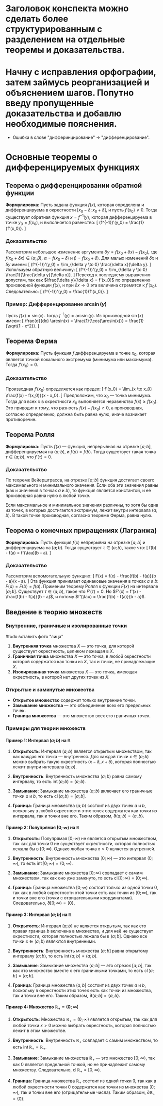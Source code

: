 <thinking>

# Заголовок конспекта можно сделать более структурированным с разделением на отдельные теоремы и доказательства.

# Начну с исправления орфографии, затем займусь реорганизацией и объяснением шагов. Попутно введу пропущенные доказательства и добавлю необходимые пояснения.
 
- Ошибка в слове "дифферинцирование" -> "дифференцирование".
# Основные теоремы о дифференцируемых функциях

## Теорема о дифференцировании обратной функции

**Формулировка**: Пусть задана функция $f(x)$, которая определена и дифференцируема в окрестности $[x_0 - \delta; x_0 + \delta]$, и пусть $f'(x_0) \neq 0$. Тогда существует обратная функция $x = f^{-1}(y)$, которая дифференцируема в точке $y_0 = f(x_0)$, и выполняется равенство:
\[
(f^{-1})'(y_0) = \frac{1}{f'(x_0)}.
\]

### Доказательство
Рассмотрим небольшое изменение аргумента $\delta y = f(x_0 + \delta x) - f(x_0)$, где $f(x_0 + \delta x) \in (\alpha, \beta)$, $\alpha = f(x_0 - \delta)$ и $\beta = f(x_0 + \delta)$. Для малых изменений $\delta x$ и $\delta y$ имеем:
\[
(f^{-1})'(y_0) = \lim_{\delta y \to 0} \frac{\delta x}{\delta y}.
\]
Используем обратную величину:
\[
(f^{-1})'(y_0) = \lim_{\delta y \to 0} \frac{1}{\frac{\delta y}{\delta x}}.
\]
Переход к последнему выражению допустим, так как $\frac{\delta y}{\delta x} = f'(x_0)$ по определению производной функции $f(x)$, и при $\delta x \to 0$ эта величина стремится к $f'(x_0)$. Следовательно:
\[
(f^{-1})'(y_0) = \frac{1}{f'(x_0)}.
\]

### Пример: Дифференцирование $\arcsin(y)$
Пусть $f(x) = \sin(x)$. Тогда $f^{-1}(y) = \arcsin(y)$. Из производной $\sin(x)$ имеем:
\[
\frac{d}{dx} \arcsin(x) = \frac{1}{\cos(\arcsin(x))} = \frac{1}{\sqrt{1 - x^2}}.
\]

## Теорема Ферма

**Формулировка**: Пусть функция $f$ дифференцируема в точке $x_0$, которая является точкой локального экстремума (минимума или максимума). Тогда $f'(x_0) = 0$.

### Доказательство
Производная $f'(x_0)$ определяется как предел:
\[
f'(x_0) = \lim_{x \to x_0} \frac{f(x) - f(x_0)}{x - x_0}.
\]
Предположим, что $x_0$ — точка минимума. Тогда для всех $x$ в окрестности $x_0$ выполняется неравенство $f(x) \geq f(x_0)$. Это приводит к тому, что разность $f(x) - f(x_0) \geq 0$, а производная, согласно определению, должна быть равна нулю, иначе возникает противоречие.

## Теорема Ролля

**Формулировка**: Пусть $f(x)$ — функция, непрерывная на отрезке $[a; b]$, дифференцируемая на $(a; b)$, и $f(a) = f(b)$. Тогда существует такая точка $\tau \in (a; b)$, что $f'(\tau) = 0$.

### Доказательство
По теореме Вейерштрасса, на отрезке $[a; b]$ функция достигает своего максимального и минимального значения. Если оба эти значения равны (как и значения в точках $a$ и $b$), то функция является константой, и её производная равна нулю в любой точке.

Если максимальное и минимальное значения различны, то хотя бы одна из точек, в которых достигается экстремум, лежит внутри интервала $(a; b)$. В такой точке производная, согласно теореме Ферма, равна нулю.

## Теорема о конечных приращениях (Лагранжа)

**Формулировка**: Пусть функция $f(x)$ непрерывна на отрезке $[a; b]$ и дифференцируема на $(a; b)$. Тогда существует $\tau \in (a; b)$, такое что:
\[
f(b) - f(a) = f'(\tau)(b - a).
\]

### Доказательство
Рассмотрим вспомогательную функцию:
\[
F(x) = f(x) - \frac{f(b) - f(a)}{b - a}(x - a).
\]
Эта функция принимает одинаковые значения в точках $a$ и $b$: $F(a) = F(b) = f(a)$. Применим теорему Ролля к функции $F(x)$ на интервале $[a; b]$. Существует $\tau \in (a; b)$, такое что $F'(\tau) = 0$. Но $F'(x) = f'(x) - \frac{f(b) - f(a)}{b - a}$, и потому $f'(\tau) = \frac{f(b) - f(a)}{b - a}$.

## Введение в теорию множеств

### Внутренние, граничные и изолированные точки
#todo вставить фото "лица"
1. **Внутренняя точка** множества $X$ — это точка, для которой существует окрестность, целиком лежащая в $X$.
2. **Граничная точка** множества $X$ — это точка, в любой окрестности которой содержатся как точки из $X$, так и точки, не принадлежащие $X$.
3. **Изолированная точка** множества $X$ — это точка, имеющая окрестность, в которой нет других точек из $X$.

### Открытые и замкнутые множества
- **Открытое множество** содержит только внутренние точки.
- **Замыкание множества** — это объединение всех его предельных точек.
- **Граница множества** — это множество всех его граничных точек.

### Примеры для теории множеств

#### Пример 1: Интервал $(a; b)$ на $\mathbb{R}$

1. **Открытость**: Интервал $(a; b)$ является открытым множеством, так как каждая его точка — внутренняя. Для каждой точки $x \in (a; b)$ можно выбрать такую окрестность $(x - \delta, x + \delta)$, которая полностью лежит внутри интервала $(a; b)$.
   
2. **Внутренность**: Внутренность множества $(a; b)$ равна самому интервалу, то есть $\operatorname{int}(a; b) = (a; b)$.

3. **Замыкание**: Замыкание множества $(a; b)$ включает его граничные точки $a$ и $b$, то есть $\operatorname{cl}(a; b) = [a; b]$.

4. **Граница**: Граница множества $(a; b)$ состоит из двух точек $a$ и $b$, поскольку в любой окрестности этих точек содержатся как точки из интервала, так и точки вне его. Таким образом, $\partial (a; b) = \{a, b\}$.

#### Пример 2: Полупрямая $[0; \infty)$ на $\mathbb{R}$

1. **Открытость**: Полупрямая $[0; \infty)$ не является открытым множеством, так как для точки $0$ не существует окрестности, которая полностью лежала бы в $[0; \infty)$. Однако любая точка $x > 0$ является внутренней.

2. **Внутренность**: Внутренность множества $[0; \infty)$ — это интервал $(0; \infty)$, то есть $\operatorname{int}[0; \infty) = (0; \infty)$.

3. **Замыкание**: Замыкание множества $[0; \infty)$ совпадает с самим множеством, так как оно уже замкнуто, то есть $\operatorname{cl}[0; \infty) = [0; \infty)$.

4. **Граница**: Граница множества $[0; \infty)$ состоит только из одной точки $0$, так как в любой окрестности этой точки есть как точки из $[0; \infty)$, так и точки вне его (точки с отрицательными координатами). Следовательно, $\partial [0; \infty) = \{0\}$.

#### Пример 3: Интервал $(a; b]$ на $\mathbb{R}$

1. **Открытость**: Интервал $(a; b]$ не является открытым, так как его правая граница $b$ включена в множество, и для неё не существует окрестности, которая полностью лежала бы в $(a; b]$. Однако все точки $x \in (a; b)$ являются внутренними.

2. **Внутренность**: Внутренность множества $(a; b]$ равна открытому интервалу $(a; b)$, то есть $\operatorname{int}(a; b] = (a; b)$.

3. **Замыкание**: Замыкание множества $(a; b]$ — это отрезок $[a; b]$, так как это множество вместе с его граничными точками, то есть $\operatorname{cl}(a; b] = [a; b]$.

4. **Граница**: Граница множества $(a; b]$ состоит из двух точек $a$ и $b$, поскольку в окрестности этих точек есть как точки из множества, так и точки вне его. Таким образом, $\partial (a; b] = \{a, b\}$.

#### Пример 4: Множество $\mathbb{R}_+ = (0; \infty)$

1. **Открытость**: Множество $\mathbb{R}_+ = (0; \infty)$ является открытым, так как для любой точки $x > 0$ можно выбрать окрестность, которая полностью лежит в этом множестве.

2. **Внутренность**: Внутренность $\mathbb{R}_+$ совпадает с самим множеством, то есть $\operatorname{int} \mathbb{R}_+ = \mathbb{R}_+$.

3. **Замыкание**: Замыкание множества $\mathbb{R}_+$ — это множество $[0; \infty)$, так как $0$ является предельной точкой, но не принадлежит самому множеству. Следовательно, $\operatorname{cl} \mathbb{R}_+ = [0; \infty)$.

4. **Граница**: Граница множества $\mathbb{R}_+$ состоит из одной точки $0$, так как в любой окрестности точки $0$ содержатся как точки из множества $(0; \infty)$, так и точки вне его (отрицательные числа). Таким образом, $\partial \mathbb{R}_+ = \{0\}$.
